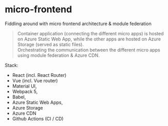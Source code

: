 # micro-frontend
Fiddling around with micro frontend architecture &amp; module federation

> Container application (connecting the different micro apps) is hosted on Azure Static Web App, while the other apps are hosted on Azure Storage (served as static files). </br>
> Orchestrating the communication between the different micro apps using module federation & Azure CDN.

Stack:
- React (incl. React Router)
- Vue (incl. Vue router)
- Material UI,
- Webpack 5,
- Babel,
- Azure Static Web Apps,
- Azure Storage 
- Azure CDN
- Github Actions (CI / CD) 

